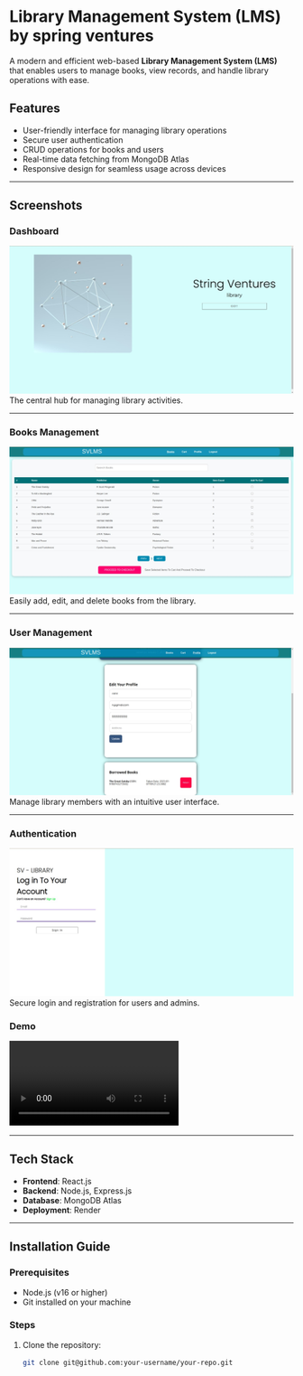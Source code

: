 # Library Management System (LMS) by spring ventures

A modern and efficient web-based **Library Management System (LMS)** that enables users to manage books, view records, and handle library operations with ease.

## Features

- User-friendly interface for managing library operations
- Secure user authentication
- CRUD operations for books and users
- Real-time data fetching from MongoDB Atlas
- Responsive design for seamless usage across devices

---

## Screenshots

### Dashboard
![Dashboard Screenshot](/assest/1.jpeg)
The central hub for managing library activities.

---

### Books Management
![Books Management Screenshot](/assest/3.jpeg)
Easily add, edit, and delete books from the library.

---

### User Management
![User Management Screenshot](/assest/4.jpeg)
Manage library members with an intuitive user interface.

---

### Authentication
![Authentication Screenshot](/assest/2.jpeg)
Secure login and registration for users and admins.



### Demo
![Demo video](/assest/demo.mp4)



---

## Tech Stack

- **Frontend**: React.js
- **Backend**: Node.js, Express.js
- **Database**: MongoDB Atlas
- **Deployment**: Render

---

## Installation Guide

### Prerequisites
- Node.js (v16 or higher)
- Git installed on your machine

### Steps

1. Clone the repository:
   ```bash
   git clone git@github.com:your-username/your-repo.git
